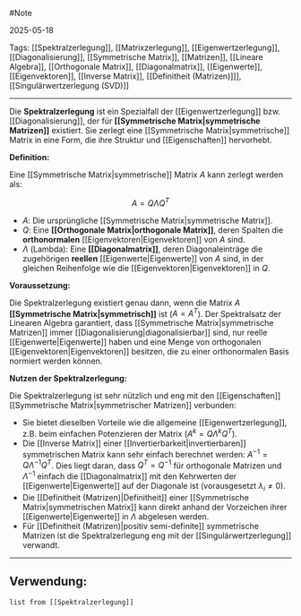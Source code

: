 #Note

2025-05-18

Tags: [[Spektralzerlegung]], [[Matrixzerlegung]], [[Eigenwertzerlegung]], [[Diagonalisierung]], [[Symmetrische Matrix]], [[Matrizen]], [[Lineare Algebra]], [[Orthogonale Matrix]], [[Diagonalmatrix]], [[Eigenwerte]], [[Eigenvektoren]], [[Inverse Matrix]], [[Definitheit (Matrizen)]]], [[Singulärwertzerlegung (SVD)]]

---

Die **Spektralzerlegung** ist ein Spezialfall der [[Eigenwertzerlegung]] bzw. [[Diagonalisierung]], der für **[[Symmetrische Matrix|symmetrische Matrizen]]** existiert. Sie zerlegt eine [[Symmetrische Matrix|symmetrische]] Matrix in eine Form, die ihre Struktur und [[Eigenschaften]] hervorhebt.

**Definition:**

Eine [[Symmetrische Matrix|symmetrische]] Matrix $A$ kann zerlegt werden als:

$$A = Q \Lambda Q^T$$

* $A$: Die ursprüngliche [[Symmetrische Matrix|symmetrische Matrix]].
* $Q$: Eine **[[Orthogonale Matrix|orthogonale Matrix]]**, deren Spalten die **orthonormalen** [[Eigenvektoren|Eigenvektoren]] von $A$ sind.
* $\Lambda$ (Lambda): Eine **[[Diagonalmatrix]]**, deren Diagonaleinträge die zugehörigen **reellen** [[Eigenwerte|Eigenwerte]] von $A$ sind, in der gleichen Reihenfolge wie die [[Eigenvektoren|Eigenvektoren]] in $Q$.

**Voraussetzung:**

Die Spektralzerlegung existiert genau dann, wenn die Matrix $A$ **[[Symmetrische Matrix|symmetrisch]]** ist ($A = A^T$). Der Spektralsatz der Linearen Algebra garantiert, dass [[Symmetrische Matrix|symmetrische Matrizen]] immer [[Diagonalisierung|diagonalisierbar]] sind, nur reelle [[Eigenwerte|Eigenwerte]] haben und eine Menge von orthogonalen [[Eigenvektoren|Eigenvektoren]] besitzen, die zu einer orthonormalen Basis normiert werden können.

**Nutzen der Spektralzerlegung:**

Die Spektralzerlegung ist sehr nützlich und eng mit den [[Eigenschaften]] [[Symmetrische Matrix|symmetrischer Matrizen]] verbunden:

* Sie bietet dieselben Vorteile wie die allgemeine [[Eigenwertzerlegung]], z.B. beim einfachen Potenzieren der Matrix ($A^k = Q \Lambda^k Q^T$).
* Die [[Inverse Matrix]] einer [[Invertierbarkeit|invertierbaren]] symmetrischen Matrix kann sehr einfach berechnet werden: $A^{-1} = Q \Lambda^{-1} Q^T$. Dies liegt daran, dass $Q^T = Q^{-1}$ für orthogonale Matrizen und $\Lambda^{-1}$ einfach die [[Diagonalmatrix]] mit den Kehrwerten der [[Eigenwerte|Eigenwerte]] auf der Diagonale ist (vorausgesetzt $\lambda_i \neq 0$).
* Die [[Definitheit (Matrizen)|Definitheit]] einer [[Symmetrische Matrix|symmetrischen Matrix]] kann direkt anhand der Vorzeichen ihrer [[Eigenwerte|Eigenwerte]] in $\Lambda$ abgelesen werden.
* Für [[Definitheit (Matrizen)|positiv semi-definite]] symmetrische Matrizen ist die Spektralzerlegung eng mit der [[Singulärwertzerlegung]] verwandt.

---

## Verwendung:

```dataview
list from [[Spektralzerlegung]]
```